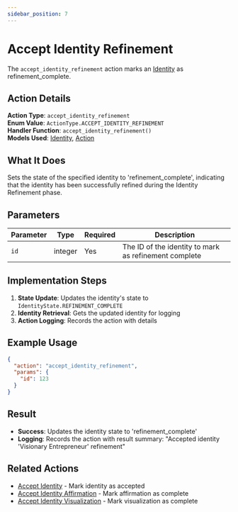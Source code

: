 ```yaml
---
sidebar_position: 7
---
```


# Accept Identity Refinement

The `accept_identity_refinement` action marks an [Identity](../database/models/identity) as refinement_complete.

## Action Details

**Action Type**: `accept_identity_refinement`  
**Enum Value**: `ActionType.ACCEPT_IDENTITY_REFINEMENT`  
**Handler Function**: `accept_identity_refinement()`  
**Models Used**: [Identity](../database/models/identity), [Action](../database/models/action)

## What It Does

Sets the state of the specified identity to 'refinement_complete', indicating that the identity has been successfully refined during the Identity Refinement phase.

## Parameters

| Parameter | Type    | Required | Description                                           |
| --------- | ------- | -------- | ----------------------------------------------------- |
| `id`      | integer | Yes      | The ID of the identity to mark as refinement complete |

## Implementation Steps

1. **State Update**: Updates the identity's state to `IdentityState.REFINEMENT_COMPLETE`
2. **Identity Retrieval**: Gets the updated identity for logging
3. **Action Logging**: Records the action with details

## Example Usage

```json
{
  "action": "accept_identity_refinement",
  "params": {
    "id": 123
  }
}
```

## Result

- **Success**: Updates the identity state to 'refinement_complete'
- **Logging**: Records the action with result summary: "Accepted identity 'Visionary Entrepreneur' refinement"

## Related Actions

- [Accept Identity](accept-identity) - Mark identity as accepted
- [Accept Identity Affirmation](accept-identity-affirmation) - Mark affirmation as complete
- [Accept Identity Visualization](accept-identity-visualization) - Mark visualization as complete
